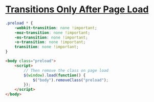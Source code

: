 # [Transitions Only After Page Load](https://css-tricks.com/transitions-only-after-page-load/)

```scss
.preload * {
    -webkit-transition: none !important;
    -moz-transition: none !important;
    -ms-transition: none !important;
    -o-transition: none !important;
    transition: none !important;
}
```

```html
<body class="preload">
    <script>
        // Then remove the class on page load
        $(window).load(function() {
            $("body").removeClass("preload");
        });
    </script>
</body>
```
